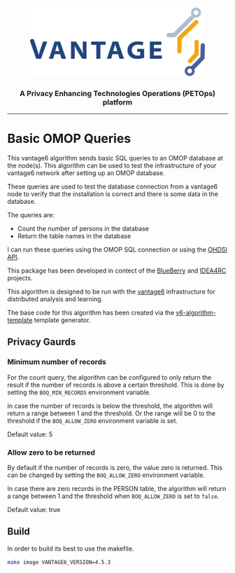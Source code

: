 <h1 align="center">
  <br>
  <a href="https://vantage6.ai"><img src="https://github.com/IKNL/guidelines/blob/master/resources/logos/vantage6.png?raw=true" alt="vantage6" width="400"></a>
</h1>

<h3 align=center>
    A Privacy Enhancing Technologies Operations (PETOps) platform
</h3>

--------------------
# Basic OMOP Queries

This vantage6 algorithm sends basic SQL queries to an OMOP database at the node(s). This algorithm can be used to test the infrastructure of your vantage6 network after setting up an OMOP database.

These queries are used to test the database connection from a vantage6 node to verify that the installation is correct and there is some data in the database.

The queries are:
- Count the number of persons in the database
- Return the table names in the database

I can run these queries using the OMOP SQL connection or using the [OHDSI API](https://ohdsi-api.readthedocs.org).

This package has been developed in contect of the [BlueBerry](https://euracan.eu/registries/blueberry/) and [IDEA4RC](https://www.idea4rc.eu/) projects.

This algorithm is designed to be run with the [vantage6](https://vantage6.ai)
infrastructure for distributed analysis and learning.

The base code for this algorithm has been created via the
[v6-algorithm-template](https://github.com/vantage6/v6-algorithm-template)
template generator.

## Privacy Gaurds

### Minimum number of records
For the count query, the algorithm can be configured to only return the result if the number of records is above a certain threshold. This is done by setting the `BOQ_MIN_RECORDS` environment variable.

In case the number of records is below the threshold, the algorithm will return a range between 1 and the threshold. Or the range will be 0 to the threshold if the `BOQ_ALLOW_ZERO` environment variable is set.

Default value: 5

### Allow zero to be returned
By default if the number of records is zero, the value zero is returned. This can be changed by setting the `BOQ_ALLOW_ZERO` environment variable.

In case there are zero records in the PERSON table, the algorithm will return a range between 1 and the threshold when `BOQ_ALLOW_ZERO` is set to `false`.

Default value: true

## Build
In order to build its best to use the makefile.

```bash
make image VANTAGE6_VERSION=4.5.3
```

